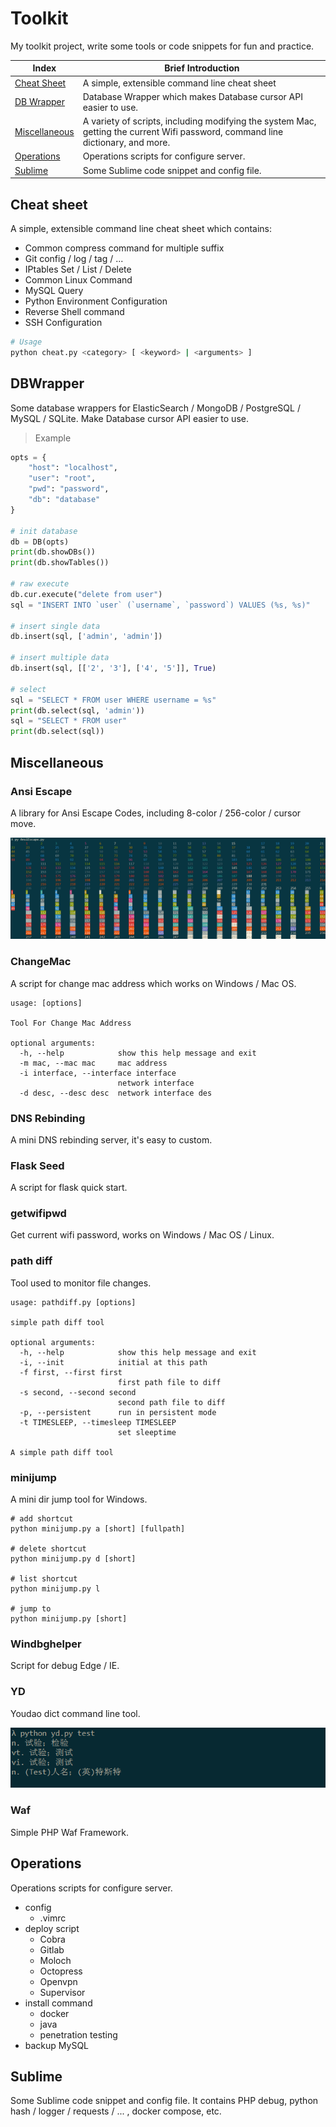 # Toolkit

My toolkit project, write some tools or code snippets for fun and practice.

| Index | Brief Introduction |
| ----- | ------------------ |
| [Cheat Sheet](https://github.com/LyleMi/toolkit#cheat-sheet) | A simple, extensible command line cheat sheet |
| [DB Wrapper](https://github.com/LyleMi/toolkit#dbwrapper) | Database Wrapper which makes Database cursor API easier to use. |
| [Miscellaneous](https://github.com/LyleMi/toolkit#miscellaneous) | A variety of scripts, including modifying the system Mac, getting the current Wifi password, command line dictionary, and more. |
| [Operations](https://github.com/LyleMi/toolkit#operations) | Operations scripts for configure server. |
| [Sublime](https://github.com/LyleMi/toolkit#sublime) | Some Sublime code snippet and config file. |

## Cheat sheet

A simple, extensible command line cheat sheet which contains:

- Common compress command for multiple suffix
- Git config / log / tag / ...
- IPtables Set / List / Delete
- Common Linux Command
- MySQL Query
- Python Environment Configuration
- Reverse Shell command
- SSH Configuration


```sh
# Usage
python cheat.py <category> [ <keyword> | <arguments> ]
```

## DBWrapper

Some database wrappers for ElasticSearch / MongoDB / PostgreSQL / MySQL / SQLite. Make Database cursor API easier to use.

> Example

```python
opts = {
    "host": "localhost",
    "user": "root",
    "pwd": "password",
    "db": "database"
}

# init database
db = DB(opts)
print(db.showDBs())
print(db.showTables())

# raw execute
db.cur.execute("delete from user")
sql = "INSERT INTO `user` (`username`, `password`) VALUES (%s, %s)"

# insert single data
db.insert(sql, ['admin', 'admin'])

# insert multiple data
db.insert(sql, [['2', '3'], ['4', '5']], True)

# select
sql = "SELECT * FROM user WHERE username = %s"
print(db.select(sql, 'admin'))
sql = "SELECT * FROM user"
print(db.select(sql))
```

## Miscellaneous

### Ansi Escape

A library for Ansi Escape Codes, including 8-color / 256-color / cursor move.

![image](https://raw.githubusercontent.com/LyleMi/toolkit/master/images/ansiescape.png)

### ChangeMac

A script for change mac address which works on Windows / Mac OS.

```
usage: [options]

Tool For Change Mac Address

optional arguments:
  -h, --help            show this help message and exit
  -m mac, --mac mac     mac address
  -i interface, --interface interface
                        network interface
  -d desc, --desc desc  network interface des
```

### DNS Rebinding

A mini DNS rebinding server, it's easy to custom.

### Flask Seed

A script for flask quick start.

### getwifipwd

Get current wifi password, works on Windows / Mac OS / Linux.

### path diff

Tool used to monitor file changes.

```
usage: pathdiff.py [options]

simple path diff tool

optional arguments:
  -h, --help            show this help message and exit
  -i, --init            initial at this path
  -f first, --first first
                        first path file to diff
  -s second, --second second
                        second path file to diff
  -p, --persistent      run in persistent mode
  -t TIMESLEEP, --timesleep TIMESLEEP
                        set sleeptime

A simple path diff tool
```

### minijump

A mini dir jump tool for Windows.

```
# add shortcut
python minijump.py a [short] [fullpath]

# delete shortcut
python minijump.py d [short]

# list shortcut
python minijump.py l

# jump to
python minijump.py [short]
```

### Windbghelper

Script for debug Edge / IE.

### YD

Youdao dict command line tool.

![image](https://raw.githubusercontent.com/LyleMi/toolkit/master/images/youdao.png)

### Waf

Simple PHP Waf Framework.

## Operations

Operations scripts for configure server.

- config
    - .vimrc
- deploy script
    - Cobra
    - Gitlab
    - Moloch
    - Octopress
    - Openvpn
    - Supervisor
- install command
    - docker
    - java
    - penetration testing
- backup MySQL

## Sublime

Some Sublime code snippet and config file. It contains PHP debug, python hash / logger / requests / ... , docker compose, etc. 
